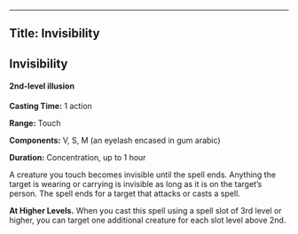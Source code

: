 -------------------------
Title: Invisibility
-------------------------

## Invisibility

#### 2nd-level illusion


**Casting Time:** 1 action

**Range:** Touch

**Components:** V, S, M (an eyelash encased in gum
arabic)

**Duration:** Concentration, up to 1 hour


A creature you touch becomes invisible until the spell ends. Anything
the target is wearing or carrying is invisible as long as it is on the
target’s
person. The spell ends for a target that attacks or casts a spell.

**At Higher Levels.** When you cast this spell using a spell
slot of 3rd level or higher, you can target one additional creature for
each slot level above 2nd.


